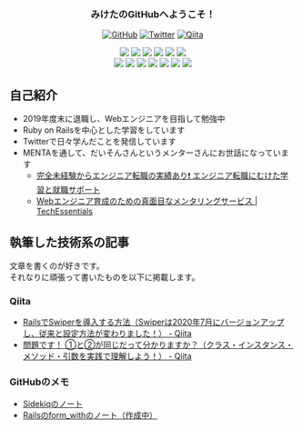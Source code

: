 <h3 align="center">みけたのGitHubへようこそ！</h3>

<p align="center">
   <a href="https://github.com/miketa_webprgr"><img alt="GitHub" title="GitHub" src="https://img.shields.io/badge/-GitHub-181717?style=for-the-badge&logo=github&logoColor=white"/></a>
  <a href="https://twitter.com/miketa_webprgr"><img alt="Twitter" title="Twitter" src="https://img.shields.io/badge/-Twitter-1DA1F2?style=for-the-badge&logo=twitter&logoColor=white"/></a>
  <a href="https://qiita.com/miketa_webprgr"><img alt="Qiita" title="Qiita" src="https://img.shields.io/badge/-Qiita-55C501?style=for-the-badge&logo=Qiita&logoColor=white"/></a>
</p>

<p align="center">
  <img src="https://img.shields.io/badge/-Ruby%20on%20Rails-333333?style=flat&logo=ruby-on-rails&logoColor=CC0000">
  <img src="https://img.shields.io/badge/-Ruby-333333?style=flat&logo=Ruby&logoColor=CC342D">
  <img src="https://img.shields.io/badge/-JavaScript-333333?style=flat&logo=javascript">
  <img src="https://img.shields.io/badge/-HTML-333333?style=flat&logo=HTML5">
  <img src="https://img.shields.io/badge/-CSS-333333?style=flat&logo=CSS3&logoColor=1572B6">
  <img src="https://img.shields.io/badge/-Bootstrap-333333?style=flat&logo=bootstrap&logoColor=563D7C">  
  <br>
  <img src="https://img.shields.io/badge/-MySQL-333333?style=flat&logo=mysql">
  <img src="https://img.shields.io/badge/-Redis-333333?style=flat&logo=redis&logoColor=DC382D">
  <img src="https://img.shields.io/badge/-Git-333333?style=flat&logo=git">
  <img src="https://img.shields.io/badge/-GitHub-333333?style=flat&logo=github">
  <img src="https://img.shields.io/badge/-Bitbucket-333333?style=flat&logo=bitbucket&logoColor=0052CC">
  <img src="https://img.shields.io/badge/-Visual%20Studio%20Code-333333?style=flat&logo=visual-studio-code&logoColor=007ACC">
  <img src="https://img.shields.io/badge/-Heroku-333333?style=flat&logo=Heroku&logoColor=430098">

</p>

## 自己紹介

* 2019年度末に退職し、Webエンジニアを目指して勉強中
* Ruby on Railsを中心とした学習をしています
* Twitterで日々学んだことを発信しています
* MENTAを通して、だいそんさんというメンターさんにお世話になっています
  - [完全未経験からエンジニア転職の実績あり❗️ エンジニア転職にむけた学習と就職サポート](https://menta.work/plan/577)
  - [Webエンジニア育成のための真面目なメンタリングサービス \| TechEssentials](https://tech-essentials.work/)

## 執筆した技術系の記事

文章を書くのが好きです。  
それなりに頑張って書いたものを以下に掲載します。  

### Qiita

* [RailsでSwiperを導入する方法（Swiperは2020年7月にバージョンアップし、従来と設定方法が変わりました！） \- Qiita](https://qiita.com/miketa_webprgr/items/0a3845aeb5da2ed75f82)
* [問題です！ ①と②が同じだって分かりますか？（クラス・インスタンス・メソッド・引数を実践で理解しよう！） \- Qiita](https://qiita.com/miketa_webprgr/items/361d339d2739792457ab)

### GitHubのメモ

* [Sidekiqのノート](https://github.com/miketa-webprgr/TIL/blob/master/11_Rails_Intensive_Training/12_issue_note.md)
* [Railsのform_withのノート（作成中）](https://github.com/miketa-webprgr/TIL/blob/master/99_etc/20201105_form_wth_note.md)
